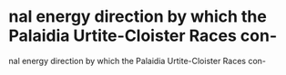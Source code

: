 # nal energy direction by which the Palaidia Urtite-Cloister Races con-

nal energy direction by which the Palaidia Urtite-Cloister Races con-